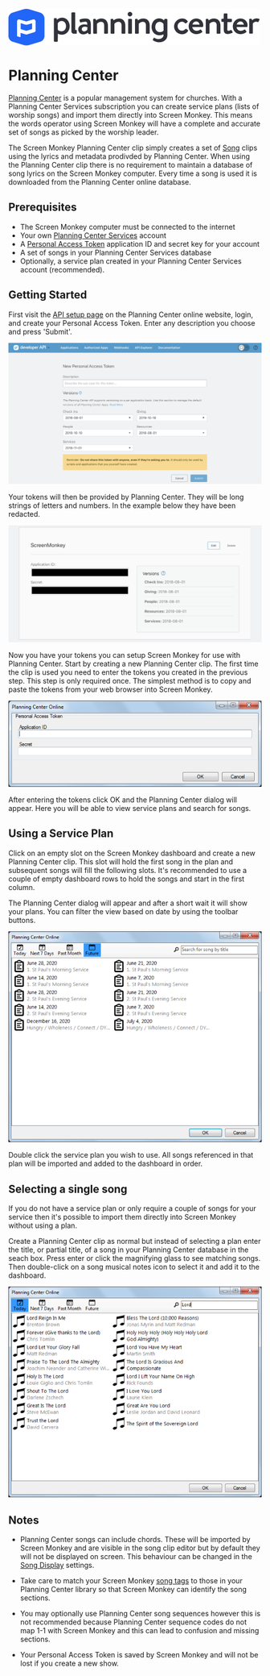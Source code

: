 ![](../../images/planning-center-full-color.png)
# Planning Center

[Planning Center](https://www.planningcenter.com/services/) is a popular management system for churches. With a Planning Center Services subscription you can create service plans (lists of worship songs) and import them directly into Screen Monkey. This means the words operator using Screen Monkey will have a complete and accurate set of songs as picked by the worship leader.

The Screen Monkey Planning Center clip simply creates a set of [Song](Song/SongClip.md) clips using the lyrics and metadata prodivded by Planning Center. When using the Planning Center clip there is no requirement to maintain a database of song lyrics on the Screen Monkey computer. Every time a song is used it is downloaded from the Planning Center online database.

## Prerequisites

- The Screen Monkey computer must be connected to the internet
- Your own [Planning Center Services](https://www.planningcenter.com/services/) account
- A [Personal Access Token](api.planningcenteronline.com/oauth/applications) application ID and secret key for your account
- A set of songs in your Planning Center Services database
- Optionally, a service plan created in your Planning Center Services account (recommended).

## Getting Started
First visit the [API setup page](api.planningcenteronline.com/oauth/applications) on the Planning Center online website, login, and create your Personal Access Token. Enter any description you choose and press 'Submit'.

![](../../images/planningcenter-createtoken.jpeg)

Your tokens will then be provided by Planning Center. They will be long strings of letters and numbers. In the example below they have been redacted.

![](../../images/planningcenter-tokens.jpeg)

Now you have your tokens you can setup Screen Monkey for use with Planning Center. Start by creating a new Planning Center clip. The first time the clip is used you need to enter the tokens you created in the previous step. This step is only required once. The simplest method is to copy and paste the tokens from your web browser into Screen Monkey.

![](../../images/planningcenter-setup.png)

After entering the tokens click OK and the Planning Center dialog will appear. Here you will be able to view service plans and search for songs.

## Using a Service Plan
Click on an empty slot on the Screen Monkey dashboard and create a new Planning Center clip. This slot will hold the first song in the plan and subsequent songs will fill the following slots. It's recommended to use a couple of empty dashboard rows to hold the songs and start in the first column.

The Planning Center dialog will appear and after a short wait it will show your plans. You can filter the view based on date by using the toolbar buttons.

![](../../images/planningcenter-serviceplans.png)

Double click the service plan you wish to use. All songs referenced in that plan will be imported and added to the dashboard in order.

## Selecting a single song
If you do not have a service plan or only require a couple of songs for your service then it's possible to import them directly into Screen Monkey without using a plan.

Create a Planning Center clip as normal but instead of selecting a plan enter the title, or partial title, of a song in your Planning Center database in the seach box. Press enter or click the magnifying glass to see matching songs. Then double-click on a song musical notes icon to select it and add it to the dashboard.

![](../../images/planningcenter-songs.png)

## Notes

- Planning Center songs can include chords. These will be imported by Screen Monkey and are visible in the song clip editor but by default they will not be displayed on screen. This behaviour can be changed in the [Song Display](Song/SongDisplay.md) settings.

- Take care to match your Screen Monkey [song tags](Song/SongTags.md) to those in your Planning Center library so that Screen Monkey can identify the song sections.

- You may optionally use Planning Center song sequences however this is not recommended because Planning Center sequence codes do not map 1-1 with Screen Monkey and this can lead to confusion and missing sections.

- Your Personal Access Token is saved by Screen Monkey and will not be lost if you create a new show. 






